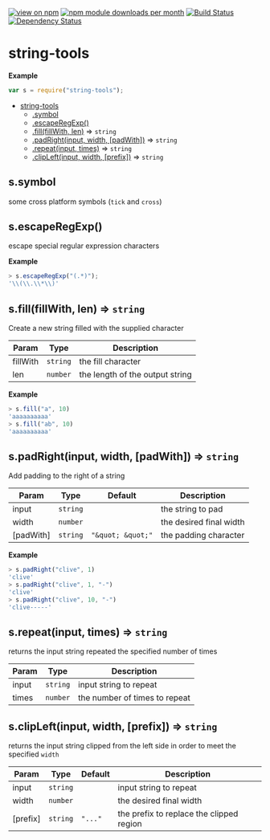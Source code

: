 [![view on npm](http://img.shields.io/npm/v/string-tools.svg)](https://www.npmjs.org/package/string-tools)
[![npm module downloads per month](http://img.shields.io/npm/dm/string-tools.svg)](https://www.npmjs.org/package/string-tools)
[![Build Status](https://travis-ci.org/75lb/string-tools.svg?branch=master)](https://travis-ci.org/75lb/string-tools)
[![Dependency Status](https://david-dm.org/75lb/string-tools.svg)](https://david-dm.org/75lb/string-tools)

<a name="module_string-tools"></a>
# string-tools
**Example**  
```js
var s = require("string-tools");
```

* [string-tools](#module_string-tools)
  * [.symbol](#module_string-tools.symbol)
  * [.escapeRegExp()](#module_string-tools.escapeRegExp)
  * [.fill(fillWith, len)](#module_string-tools.fill) ⇒ <code>string</code>
  * [.padRight(input, width, [padWith])](#module_string-tools.padRight) ⇒ <code>string</code>
  * [.repeat(input, times)](#module_string-tools.repeat) ⇒ <code>string</code>
  * [.clipLeft(input, width, [prefix])](#module_string-tools.clipLeft) ⇒ <code>string</code>

<a name="module_string-tools.symbol"></a>
## s.symbol
some cross platform symbols (`tick` and `cross`)

<a name="module_string-tools.escapeRegExp"></a>
## s.escapeRegExp()
escape special regular expression characters

**Example**  
```js
> s.escapeRegExp("(.*)");
'\\(\\.\\*\\)'
```
<a name="module_string-tools.fill"></a>
## s.fill(fillWith, len) ⇒ <code>string</code>
Create a new string filled with the supplied character


| Param | Type | Description |
| --- | --- | --- |
| fillWith | <code>string</code> | the fill character |
| len | <code>number</code> | the length of the output string |

**Example**  
```js
> s.fill("a", 10)
'aaaaaaaaaa'
> s.fill("ab", 10)
'aaaaaaaaaa'
```
<a name="module_string-tools.padRight"></a>
## s.padRight(input, width, [padWith]) ⇒ <code>string</code>
Add padding to the right of a string


| Param | Type | Default | Description |
| --- | --- | --- | --- |
| input | <code>string</code> |  | the string to pad |
| width | <code>number</code> |  | the desired final width |
| [padWith] | <code>string</code> | <code>&quot;\&quot; \&quot;&quot;</code> | the padding character |

**Example**  
```js
> s.padRight("clive", 1)
'clive'
> s.padRight("clive", 1, "-")
'clive'
> s.padRight("clive", 10, "-")
'clive-----'
```
<a name="module_string-tools.repeat"></a>
## s.repeat(input, times) ⇒ <code>string</code>
returns the input string repeated the specified number of times


| Param | Type | Description |
| --- | --- | --- |
| input | <code>string</code> | input string to repeat |
| times | <code>number</code> | the number of times to repeat |

<a name="module_string-tools.clipLeft"></a>
## s.clipLeft(input, width, [prefix]) ⇒ <code>string</code>
returns the input string clipped from the left side in order to meet the specified `width`


| Param | Type | Default | Description |
| --- | --- | --- | --- |
| input | <code>string</code> |  | input string to repeat |
| width | <code>number</code> |  | the desired final width |
| [prefix] | <code>string</code> | <code>&quot;...&quot;</code> | the prefix to replace the clipped region |


